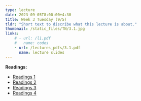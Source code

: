 ```yaml
---
type: lecture
date: 2023-09-05T8:00:00+4:30
title: Week 3 Tuesday (9/5)
tldr: "Short text to discribe what this lecture is about."
thumbnail: /static_files/TN/3.1.jpg
links: 
    # - url: /l1.pdf
    #   name: codes
    - url: /lectures_pdfs/3.1.pdf
      name: lecture slides
---
```

**Readings:**
- [Readings 1](/readings_pdfs/week2/TH/r1.pdf)
- [Readings 2](/readings_pdfs/week2/TH/r2.pdf)
- [Readings 3](/readings_pdfs/week2/TH/r3.pdf)
- [Readings 4](/readings_pdfs/week2/TH/r4.pdf)


